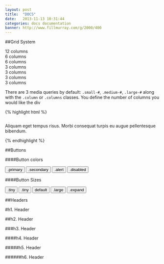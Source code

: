 ```yaml
---
layout: post
title:  "DOCS"
date:   2013-11-13 10:31:44
categories: docs documentation
banner: http://www.fillmurray.com/g/2000/400
---
```


##Grid System

<p>
	<div class="demo">
		<div class="row">
			<div class="small-12 medium-12 large-12 columns">
				12 columns
			</div>
		</div>
		<div class="row">
			<div class="small-12 medium-6 large-6 columns">
				6 columns
			</div>
			<div class="small-12 medium-6 large-6 columns">
				6 columns
			</div>
		</div>
		<div class="row">
			<div class="small-12 medium-3 large-3 columns">
				3 columns
			</div>
			<div class="small-12 medium-3 large-3 columns">
				3 columns
			</div>
			<div class="small-12 medium-3 large-3 columns">
				3 columns
			</div>
			<div class="small-12 medium-3 large-3 columns">
				3 columns
			</div>
		</div>
	</div>
</p>

<p>There are 3 media queries by default: <code>.small-#</code>, <code>.medium-#</code>, <code>.large-#</code> along with the <code>.column</code> or <code>.columns</code> classes. You define the number of columns you would like the div 

<p>
{% highlight html %}
<div class="row">
	<div class="small-12 medium-8 large-6 columns">
		<p>Aliquam eget tempus risus. Morbi consequat turpis eu augue pellentesque bibendum.</p>
	</div>
</div>
{% endhighlight %}
</p>

##Buttons

####Button colors

<button class="primary small">.primary</button>
<button class="secondary small">.secondary</button>
<button class="alert small">.alert</button>
<button class="disabled small">.disabled</button>

####Button Sizes

<button class="primary tiny">.tiny</button>
<button class="primary small">.tiny</button>
<button class="primary">default</button>
<button class="primary large">.large</button>
<button class="primary expand">.expand</button>

##Headers

#h1. Header

##h2. Header

###h3. Header

####h4. Header

#####h5. Header

######h6. Header